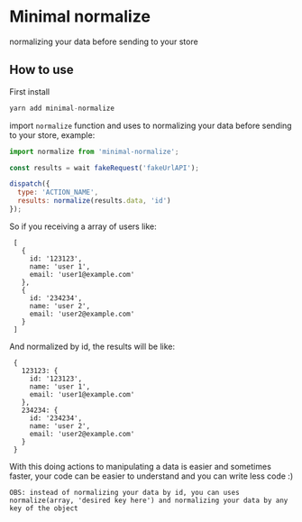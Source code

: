 # Minimal normalize
normalizing your data before sending to your store

## How to use 

First install

```js
yarn add minimal-normalize
```

import `normalize` function and uses to normalizing your data before sending to your store, example:

```js
import normalize from 'minimal-normalize';

const results = wait fakeRequest('fakeUrlAPI');

dispatch({
  type: 'ACTION_NAME',
  results: normalize(results.data, 'id')
});

```

So if you receiving a array of users like:

```
 [
   {
     id: '123123',
     name: 'user 1',
     email: 'user1@example.com'
   },
   {
     id: '234234',
     name: 'user 2',
     email: 'user2@example.com'
   }
 ]
```

And normalized by id, the results will be like:

```
 {
   123123: {
     id: '123123',
     name: 'user 1',
     email: 'user1@example.com'
   },
   234234: {
     id: '234234',
     name: 'user 2',
     email: 'user2@example.com'
   }
 }

```
With this doing actions to manipulating a data is easier and sometimes faster, your code can be easier to understand and you can write less code :)

`OBS: instead of normalizing your data by id, you can uses normalize(array, 'desired key here') and normalizing your data by any key of the object`



